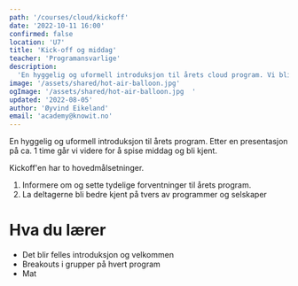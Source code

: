 ```yaml
---
path: '/courses/cloud/kickoff'
date: '2022-10-11 16:00'
confirmed: false
location: 'U7'
title: 'Kick-off og middag'
teacher: 'Programansvarlige'
description:
  'En hyggelig og uformell introduksjon til årets cloud program. Vi blir bedre kjent og spiser litt mat.'
image: '/assets/shared/hot-air-balloon.jpg'
ogImage: '/assets/shared/hot-air-balloon.jpg  '
updated: '2022-08-05'
author: 'Øyvind Eikeland'
email: 'academy@knowit.no'
---
```


En hyggelig og uformell introduksjon til årets program. Etter en presentasjon
på ca. 1 time går vi videre for å spise middag og bli kjent.

Kickoff'en har to hovedmålsetninger.

1. Informere om og sette tydelige forventninger til årets program.
2. La deltagerne bli bedre kjent på tvers av programmer og selskaper

# Hva du lærer


- Det blir felles introduksjon og velkommen
- Breakouts i grupper på hvert program
- Mat
